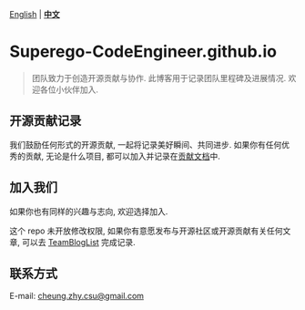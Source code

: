 [English](./README.md) | [**中文**](./README_CN.md)
# Superego-CodeEngineer.github.io

> 团队致力于创造开源贡献与协作. 此博客用于记录团队里程碑及进展情况. 欢迎各位小伙伴加入.
## 开源贡献记录

我们鼓励任何形式的开源贡献, 一起将记录美好瞬间、共同进步. 如果你有任何优秀的贡献, 无论是什么项目, 都可以加入并记录在[贡献文档](./Contributions.md)中.

## 加入我们

如果你也有同样的兴趣与志向, 欢迎选择加入.

这个 repo 未开放修改权限, 如果你有意愿发布与开源社区或开源贡献有关任何文章, 可以去 [TeamBlogList](https://github.com/Superego-CodeEngineer/TeamBlogList)
完成记录.

## 联系方式

E-mail:  [cheung.zhy.csu@gmail.com](mailto:cheung.zhy.csu@gmail.com)